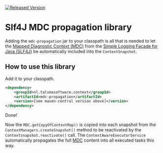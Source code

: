 [![Released Version][maven-img]][maven] 

# Slf4J MDC propagation library

Adding the `mdc-propagation` jar to your classpath
is all that is needed to let the [Mapped Diagnostic Context (MDC)][MDC] 
from the [Simple Logging Facade for Java (SLF4J)][Slf4J] 
be automatically included into the `ContextSnapshot`.

## How to use this library

Add it to your classpath. 
```xml
<dependency>
    <groupId>nl.talsmasoftware.context</groupId>
    <artifactId>mdc-propagation</artifactId>
    <version>[see maven-central version above]</version>
</dependency>
```

Done!

Now the `MDC.getCopyOfContextMap()` is copied into each snapshot 
from the `ContextManagers.createSnapshot()` method
to be reactivated by the `Contextsnapshot.reactivate()` call.
The `ContextAwareExecutorService` automatically propagates the full [MDC] content
into all executed tasks this way.


  [maven-img]: https://img.shields.io/maven-central/v/nl.talsmasoftware.context/mdc-propagation.svg
  [maven]: http://search.maven.org/#search%7Cga%7C1%7Cg%3A%22nl.talsmasoftware.context%22%20AND%20a%3A%22mdc-propagation%22

  [slf4j]: https://www.slf4j.org/
  [mdc]: https://www.slf4j.org/api/org/slf4j/MDC.html
